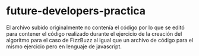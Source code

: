# future-developers-practica

El archivo subido originalmente no contenía el código por lo que se editó para contener el código realizado durante el ejercicio de la creación del algoritmo para el caso de FizzBuzz al igual que un archivo de código para el mismo ejercicio pero en lenguaje de javascript.
